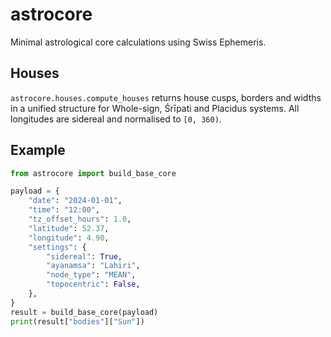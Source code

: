 # astrocore

Minimal astrological core calculations using Swiss Ephemeris.

## Houses

`astrocore.houses.compute_houses` returns house cusps, borders and widths in a
unified structure for Whole-sign, Śrīpati and Placidus systems.  All longitudes
are sidereal and normalised to `[0, 360)`.

## Example

```python
from astrocore import build_base_core

payload = {
    "date": "2024-01-01",
    "time": "12:00",
    "tz_offset_hours": 1.0,
    "latitude": 52.37,
    "longitude": 4.90,
    "settings": {
        "sidereal": True,
        "ayanamsa": "Lahiri",
        "node_type": "MEAN",
        "topocentric": False,
    },
}
result = build_base_core(payload)
print(result["bodies"]["Sun"])
```
